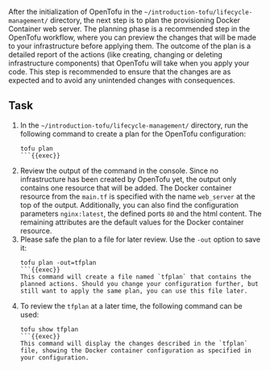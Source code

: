 After the initialization of OpenTofu in the `~/introduction-tofu/lifecycle-management/` directory, 
the next step is to plan the provisioning Docker Container web server. The planning phase is a recommended step in the OpenTofu workflow, 
where you can preview the changes that will be made to your infrastructure before applying them. The outcome of the plan is a detailed report 
of the actions (like creating, changing or deleting infrastructure components) that OpenTofu will take when you apply your code. This step is recommended 
to ensure that the changes are as expected and to avoid any unintended changes with consequences.


## Task
1. In the `~/introduction-tofu/lifecycle-management/` directory, run the following command to create a plan for the OpenTofu configuration:
   ```shell
   tofu plan
   ```{{exec}}
2. Review the output of the command in the console. Since no infrastructure has been created by OpenTofu yet, 
the output only contains one resource that will be added. The Docker container resource from the 
`main.tf` is specified with the name `web_server` at the top of the output. Additionally, you can also find the configuration parameters `nginx:latest`, 
the defined ports `80` and the html content. The remaining attributes are the default values for the Docker container resource.
3. Please safe the plan to a file for later review. Use the `-out` option to save it:
   ```shell
   tofu plan -out=tfplan
   ```{{exec}}
   This command will create a file named `tfplan` that contains the planned actions. Should you change your configuration further, but still want to apply the same plan, you can use this file later.
4. To review the `tfplan` at a later time, the following command can be used:
   ```shell
   tofu show tfplan
   ```{{exec}}
   This command will display the changes described in the `tfplan` file, showing the Docker container configuration as specified in your configuration.
